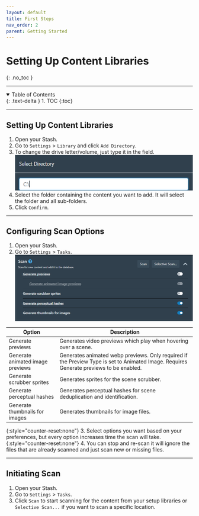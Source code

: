 ```yaml
---
layout: default
title: First Steps
nav_order: 2
parent: Getting Started
---
```

# Setting Up Content Libraries
{: .no_toc }

---

<details open markdown="block">
  <summary>
    Table of Contents
  </summary>
  {: .text-delta }
1. TOC
{:toc}
</details>

---

## Setting Up Content Libraries

1. Open your Stash.
2. Go to `Settings` > `Library` and click `Add Directory`.
3. To change the drive letter/volume, just type it in the field.
![Drive location](assets/drive_location.png)
4. Select the folder containing the content you want to add. It will select the folder and all sub-folders. 
5. Click `Confirm`.

---

## Configuring Scan Options

1. Open your Stash.
2. Go to `Settings` > `Tasks`.
![Scan options](assets/scan_options.png)

| Option | Description |
|--------|-------------|
| Generate previews | Generates video previews which play when hovering over a scene. |
| Generate animated image previews | Generates animated webp previews. Only required if the Preview Type is set to Animated Image. Requires Generate previews to be enabled. |
| Generate scrubber sprites | Generates sprites for the scene scrubber. |
| Generate perceptual hashes | Generates perceptual hashes for scene deduplication and identification. |
| Generate thumbnails for images | Generates thumbnails for image files. |

{:style="counter-reset:none"}
3. Select options you want based on your preferences, but every option increases time the scan will take.
{:style="counter-reset:none"} 
4. You can stop and re-scan it will ignore the files that are already scanned and just scan new or missing files. 

---

## Initiating Scan

1. Open your Stash.
2. Go to `Settings` > `Tasks`.
3. Click `Scan` to start scanning for the content from your setup libraries or `Selective Scan...` if you want to scan a specific location.




